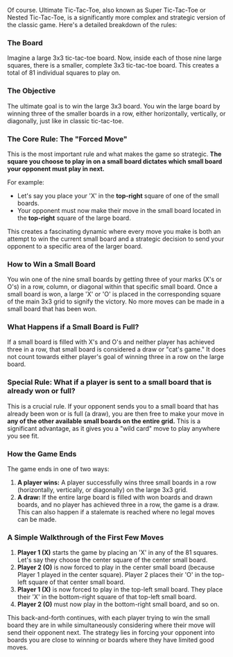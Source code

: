 Of course. Ultimate Tic-Tac-Toe, also known as Super Tic-Tac-Toe or Nested Tic-Tac-Toe, is a significantly more complex and strategic version of the classic game. Here's a detailed breakdown of the rules:

### The Board

Imagine a large 3x3 tic-tac-toe board. Now, inside each of those nine large squares, there is a smaller, complete 3x3 tic-tac-toe board. This creates a total of 81 individual squares to play on.

### The Objective

The ultimate goal is to win the large 3x3 board. You win the large board by winning three of the smaller boards in a row, either horizontally, vertically, or diagonally, just like in classic tic-tac-toe.

### The Core Rule: The "Forced Move"

This is the most important rule and what makes the game so strategic. **The square you choose to play in on a small board dictates which small board your opponent must play in next.**

For example:

* Let's say you place your 'X' in the **top-right** square of one of the small boards.
* Your opponent must now make their move in the small board located in the **top-right** square of the large board.

This creates a fascinating dynamic where every move you make is both an attempt to win the current small board and a strategic decision to send your opponent to a specific area of the larger board.

### How to Win a Small Board

You win one of the nine small boards by getting three of your marks (X's or O's) in a row, column, or diagonal within that specific small board. Once a small board is won, a large 'X' or 'O' is placed in the corresponding square of the main 3x3 grid to signify the victory. No more moves can be made in a small board that has been won.

### What Happens if a Small Board is Full?

If a small board is filled with X's and O's and neither player has achieved three in a row, that small board is considered a draw or "cat's game." It does not count towards either player's goal of winning three in a row on the large board.

### Special Rule: What if a player is sent to a small board that is already won or full?

This is a crucial rule. If your opponent sends you to a small board that has already been won or is full (a draw), you are then free to make your move in **any of the other available small boards on the entire grid.** This is a significant advantage, as it gives you a "wild card" move to play anywhere you see fit.

### How the Game Ends

The game ends in one of two ways:

1.  **A player wins:** A player successfully wins three small boards in a row (horizontally, vertically, or diagonally) on the large 3x3 grid.
2.  **A draw:** If the entire large board is filled with won boards and drawn boards, and no player has achieved three in a row, the game is a draw. This can also happen if a stalemate is reached where no legal moves can be made.

### A Simple Walkthrough of the First Few Moves

1.  **Player 1 (X)** starts the game by placing an 'X' in any of the 81 squares. Let's say they choose the center square of the center small board.
2.  **Player 2 (O)** is now forced to play in the center small board (because Player 1 played in the center square). Player 2 places their 'O' in the top-left square of that center small board.
3.  **Player 1 (X)** is now forced to play in the top-left small board. They place their 'X' in the bottom-right square of that top-left small board.
4.  **Player 2 (O)** must now play in the bottom-right small board, and so on.

This back-and-forth continues, with each player trying to win the small board they are in while simultaneously considering where their move will send their opponent next. The strategy lies in forcing your opponent into boards you are close to winning or boards where they have limited good moves.